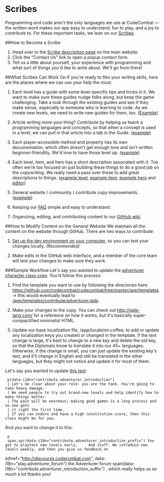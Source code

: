 # Scribes

Programming and code aren't the only languages we use at CodeCombat — the written word makes our app easy to understand, fun to play, and a joy to contribute to. For these important tasks, we lean on our [Scribes](http://codecombat.com/contribute/scribe).

##How to Become a Scribe
1. Head over to the [Scribe description page](http://codecombat.com/contribute/scribe) on the main website. 
1. Click the "Contact Us" link to open a popup contact form. 
1. Tell us a little about yourself, your experience with programming and what sort of things you'd like to write about. We'll go from there!

##What Scribes Can Work On
If you're ready to flex your writing skills, here are the places where we can use your help the most: 
 
1. Each level has a guide with some level-specific tips and tricks in it. We want to make sure these guides nudge folks along, but keep the game challenging. Take a look through the existing guides and see if they make sense, especially to someone who is learning to code. As we create new levels, we need to write new guides for them, too. ([Example](https://www.dropbox.com/s/pv7yvxomlfa5nre/Screenshot%202014-12-31%2011.07.03.png?dl=0))

1. Article writing more your thing? Contribute by helping us teach a programming languages and concepts, so that when a concept is used in a level, we can pull in that article into a tab in the Guide. ([example](https://www.dropbox.com/s/qqlg39b77yp7lze/Screenshot%202014-12-31%2011.08.08.png?dl=0))

1. Each player-accessible method and property has its own documentation, which often doesn't get enough love and isn't written beginner-friendlily. We'd love to have those level up. ([example](https://www.dropbox.com/s/ejk9d9kl5749k6b/Screenshot%202014-12-31%2011.09.46.png?dl=0))

1. Each level, item, and hero has a short description associated with it. Too often we're too focused on just building these things to do a good job on the copywriting. We really need a pass over these to add great descriptions to things. ([example level](https://www.dropbox.com/s/nasq1e2cj6pnbqa/Screenshot%202014-12-31%2011.12.31.png?dl=0), [example item](https://www.dropbox.com/s/ntpjjlwxocehxqs/Screenshot%202014-12-31%2011.14.09.png?dl=0), [example hero](https://www.dropbox.com/s/fzvqomkcjot2xta/Screenshot%202014-12-31%2011.14.33.png?dl=0) and [editor](https://www.dropbox.com/s/mgzb3mwoibi7bvu/Screenshot%202014-12-31%2011.15.19.png?dl=0))

1. General website / community / contribute copy improvements. ([example](https://www.dropbox.com/s/8mr75w72t61pqhg/Screenshot%202014-12-31%2011.16.31.png?dl=0))

1. Keeping our [FAQ](http://discourse.codecombat.com/t/faq-check-before-posting/1027) simple and easy to understand.

1. Organizing, editing, and contributing content to our [GitHub wiki](http://discourse.codecombat.com/t/faq-check-before-posting/1027).

##How to Modify Content on the General Website
We maintain all the content on the website through GitHub. There are two ways to contribute: 
1. [Set up the dev environment on your computer](https://github.com/codecombat/codecombat/wiki/Developer-environment), so you can test your changes locally. _(Recommended)_ 

1. Make edits in the GitHub web interface, and a member of the core team will test your changes to make sure they work.

###Sample Workflow
Let's say you wanted to update the [adventurer character class copy](http://codecombat.com/contribute/adventurer). You'd follow this process:

1. Find the template you want to use by following the directories here: https://github.com/codecombat/codecombat/tree/master/app/templates -> this would eventually lead to [/app/templates/contribute/adventurer.jade](https://github.com/codecombat/codecombat/blob/master/app/templates/contribute/adventurer.jade).

1. Make your changes to the copy. You can check out http://jade-lang.com/ for a reference on how it works, but it's basically super-compactified minimalist HTML.

1. Update our base localization file, /app/locale/en.coffee, to add or update any localization keys you created or changed in the template. If the text change is large, it's best to change to a new key and delete the old key, so that the Diplomats know to translate it into our 45+ languages. Otherwise, if the change is small, you can just update the existing key's text, and it'll change in English and still be translated in the other languages, but they might not notice and update it for most of them.

Let's say you wanted to update [this text](https://github.com/codecombat/codecombat/blob/master/app/templates/contribute/adventurer.jade#L17-L22):

     p(data-i18n="contribute.adventurer_introduction")
     | Let's be clear about your role: you are the tank. You're going to take heavy damage.
     | We need people to try out brand-new levels and help identify how to make things better.
     | The pain will be enormous; making good games is a long process and no one gets
     | it right the first time.
     | If you can endure and have a high constitution score, then this class might be for you.

And you want to change it to this: 

     p
     span.spr(data-i18n="contribute.adventurer_introduction_prefix") You get to playtest new levels early,     and stuff. We introduce new levels weekly, and then you give us feedback on
a(href="http://discourse.codecombat.com", data-i18n="play.adventurer_forum") the Adventurer forum
span(data-i18n="contribute.adventurer_introduction_suffix") , which really helps us so much a lot thanks you!
